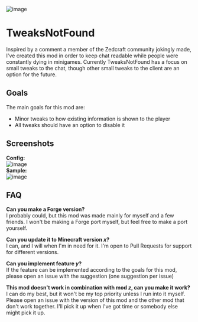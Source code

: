 ![image](https://user-images.githubusercontent.com/105505041/194760784-ba165c29-d3a1-4879-950d-beb661dafe06.png)

# TweaksNotFound
Inspired by a comment a member of the Zedcraft community jokingly made, I've created this mod in order to keep chat readable while people were constantly dying in minigames. Currently TweaksNotFound has a focus on small tweaks to the chat, though other small tweaks to the client are an option for the future.

## Goals
The main goals for this mod are:
 - Minor tweaks to how existing information is shown to the player
 - All tweaks should have an option to disable it

## Screenshots
**Config:**  
![image](https://user-images.githubusercontent.com/105505041/194761279-0ca8dd63-b535-4be4-ad64-07e39b451c3e.png)  
**Sample:**  
![image](https://user-images.githubusercontent.com/105505041/194760784-ba165c29-d3a1-4879-950d-beb661dafe06.png)

## FAQ
**Can you make a Forge version?**  
I probably could, but this mod was made mainly for myself and a few friends. I won't be making a Forge port myself, but feel free to make a port yourself.

**Can you update it to Minecraft version _x_?**  
I can, and I will when I'm in need for it. I'm open to Pull Requests for support for different versions. 

**Can you implement feature _y_?**  
If the feature can be implemented according to the goals for this mod, please open an issue with the suggestion (one suggestion per issue)

**This mod doesn't work in combination with mod _z_, can you make it work?**  
I can do my best, but it won't be my top priority unless I run into it myself. Please open an issue with the version of this mod and the other mod that don't work together. I'll pick it up when I've got time or somebody else might pick it up.
